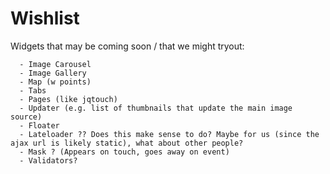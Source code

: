 # Wishlist #
  
  Widgets that may be coming soon / that we might tryout:

  	  - Image Carousel
  	  - Image Gallery
	  - Map (w points)
	  - Tabs
	  - Pages (like jqtouch)
	  - Updater (e.g. list of thumbnails that update the main image source)
	  - Floater
	  - Lateloader ?? Does this make sense to do? Maybe for us (since the ajax url is likely static), what about other people?
	  - Mask ? (Appears on touch, goes away on event)
	  - Validators? 
